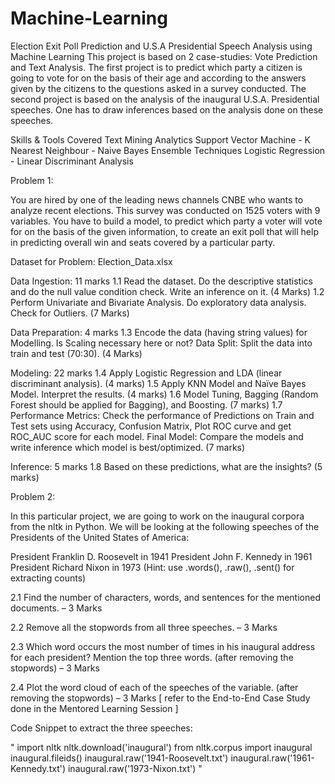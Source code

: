 # Machine-Learning

Election Exit Poll Prediction and U.S.A Presidential Speech Analysis using Machine Learning
This project is based on 2 case-studies: Vote Prediction and Text Analysis. The first project is to predict which party a citizen is going to vote for on the basis of their age and according to the answers given by the citizens to the questions asked in a survey conducted. The second project is based on the analysis of the inaugural U.S.A. Presidential speeches. One has to draw inferences based on the analysis done on these speeches.

Skills & Tools Covered
Text Mining Analytics
Support Vector Machine - K Nearest Neighbour - Naive Bayes
Ensemble Techniques
Logistic Regression - Linear Discriminant Analysis


Problem 1:

You are hired by one of the leading news channels CNBE who wants to analyze recent elections. This survey was conducted on 1525 voters with 9 variables. You have to build a model, to predict which party a voter will vote for on the basis of the given information, to create an exit poll that will help in predicting overall win and seats covered by a particular party.

Dataset for Problem: Election_Data.xlsx

Data Ingestion: 11 marks
1.1 Read the dataset. Do the descriptive statistics and do the null value condition check. Write an inference on it. (4 Marks)
1.2 Perform Univariate and Bivariate Analysis. Do exploratory data analysis. Check for Outliers. (7 Marks)

Data Preparation: 4 marks
1.3 Encode the data (having string values) for Modelling. Is Scaling necessary here or not? Data Split: Split the data into train and test (70:30). (4 Marks)

Modeling: 22 marks
1.4 Apply Logistic Regression and LDA (linear discriminant analysis). (4 marks)
1.5 Apply KNN Model and Naïve Bayes Model. Interpret the results. (4 marks)
1.6 Model Tuning, Bagging (Random Forest should be applied for Bagging), and Boosting. (7 marks)
1.7 Performance Metrics: Check the performance of Predictions on Train and Test sets using Accuracy, Confusion Matrix, Plot ROC curve and get ROC_AUC score for each model. Final Model: Compare the models and write inference which model is best/optimized. (7 marks)


Inference: 5 marks
1.8 Based on these predictions, what are the insights? (5 marks)

Problem 2:

In this particular project, we are going to work on the inaugural corpora from the nltk in Python. We will be looking at the following speeches of the Presidents of the United States of America:

President Franklin D. Roosevelt in 1941
President John F. Kennedy in 1961
President Richard Nixon in 1973
(Hint: use .words(), .raw(), .sent() for extracting counts)

2.1 Find the number of characters, words, and sentences for the mentioned documents. – 3 Marks

2.2 Remove all the stopwords from all three speeches. – 3 Marks

2.3 Which word occurs the most number of times in his inaugural address for each president? Mention the top three words. (after removing the stopwords) – 3 Marks

2.4 Plot the word cloud of each of the speeches of the variable. (after removing the stopwords) – 3 Marks [ refer to the End-to-End Case Study done in the Mentored Learning Session ]

Code Snippet to extract the three speeches:

"
import nltk
nltk.download('inaugural')
from nltk.corpus import inaugural
inaugural.fileids()
inaugural.raw('1941-Roosevelt.txt')
inaugural.raw('1961-Kennedy.txt')
inaugural.raw('1973-Nixon.txt')
"
